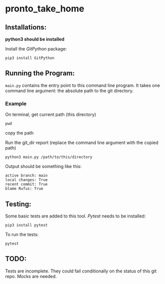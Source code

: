 # pronto_take_home

## Installations:

**python3 should be installed** 

Install the *GitPython* package:

``` 
pip3 install GitPython
```

## Running the Program:

`main.py` contains the entry point to this command line program. It takes one command line argument: the absolute path to the git directory.

### Example
On terminal, get current path (this directory)

```
pwd
```

copy the path

Run the git_dir report (replace the command line argument with the copied path)

```
python3 main.py /path/to/this/directory
```

Output should be something like this:
```
active branch: main
local changes: True
recent commit: True
blame Rufus: True
```

## Testing:
Some basic tests are added to this tool. *Pytest* needs to be installed:

``` 
pip3 install pytest
```

To run the tests:

``` 
pytest
```
## TODO:
Tests are incomplete. They could fail conditionally on the status of this git repo. Mocks are needed.

